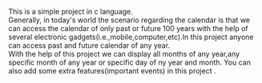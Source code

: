 This is a simple project in c language.                                                             
Generally, in today's world the scenario regarding the calendar is that we can access the calendar of only past or future 100 years with the help of several electronic gadgets(i.e.,mobile,computer,etc).In this project anyone can access past and future calendar of any year.   
With the help of this project we can display all months of any year,any specific month of any year or specific day of ny year and month.
You can also add some extra features(important events) in this project .

